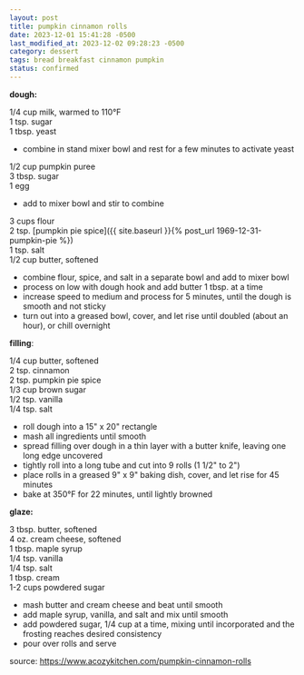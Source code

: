 ```yaml
---
layout: post
title: pumpkin cinnamon rolls
date: 2023-12-01 15:41:28 -0500
last_modified_at: 2023-12-02 09:28:23 -0500
category: dessert
tags: bread breakfast cinnamon pumpkin
status: confirmed
---
```


**dough:**

1/4 cup milk, warmed to 110°F  
1 tsp. sugar  
1 tbsp. yeast  
* combine in stand mixer bowl and rest for a few minutes to activate yeast

1/2 cup pumpkin puree  
3 tbsp. sugar  
1 egg  
* add to mixer bowl and stir to combine

3 cups flour  
2 tsp. [pumpkin pie spice]({{ site.baseurl }}{% post_url 1969-12-31-pumpkin-pie %})  
1 tsp. salt  
1/2 cup butter, softened  
* combine flour, spice, and salt in a separate bowl and add to mixer bowl
* process on low with dough hook and add butter 1 tbsp. at a time
* increase speed to medium and process for 5 minutes, until the dough is smooth and
  not sticky
* turn out into a greased bowl, cover, and let rise until doubled (about an hour),
  or chill overnight


**filling**:

1/4 cup butter, softened  
2 tsp. cinnamon  
2 tsp. pumpkin pie spice  
1/3 cup brown sugar  
1/2 tsp. vanilla  
1/4 tsp. salt  
* roll dough into a 15" x 20" rectangle
* mash all ingredients until smooth
* spread filling over dough in a thin layer with a butter knife, leaving one long
  edge uncovered
* tightly roll into a long tube and cut into 9 rolls (1 1/2" to 2")
* place rolls in a greased 9" x 9" baking dish, cover, and let rise for 45 minutes
* bake at 350°F for 22 minutes, until lightly browned

**glaze:**

3 tbsp. butter, softened  
4 oz. cream cheese, softened  
1 tbsp. maple syrup  
1/4 tsp. vanilla  
1/4 tsp. salt  
1 tbsp. cream  
1-2 cups powdered sugar  
* mash butter and cream cheese and beat until smooth
* add maple syrup, vanilla, and salt and mix until smooth
* add powdered sugar, 1/4 cup at a time, mixing until incorporated and the frosting
  reaches desired consistency
* pour over rolls and serve

source: <https://www.acozykitchen.com/pumpkin-cinnamon-rolls>
